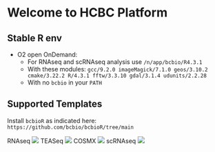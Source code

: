 # Welcome to HCBC Platform

## Stable R env

* O2 open OnDemand: 
    * For RNAseq and scRNAseq analysis use `/n/app/bcbio/R4.3.1`
    * With these modules: `gcc/9.2.0 imageMagick/7.1.0 geos/3.10.2 cmake/3.22.2 R/4.3.1 fftw/3.3.10 gdal/3.1.4 udunits/2.2.28`
    * With no `bcbio` in your `PATH`

## Supported Templates

Install `bcbioR` as indicated here: `https://github.com/bcbio/bcbioR/tree/main`

RNAseq ![](https://img.shields.io/badge/status-alpha-blue)
TEASeq ![](https://img.shields.io/badge/status-concept-yellow)
COSMX ![](https://img.shields.io/badge/status-concept-yellow)
scRNAseq ![](https://img.shields.io/badge/status-concept-yellow)

